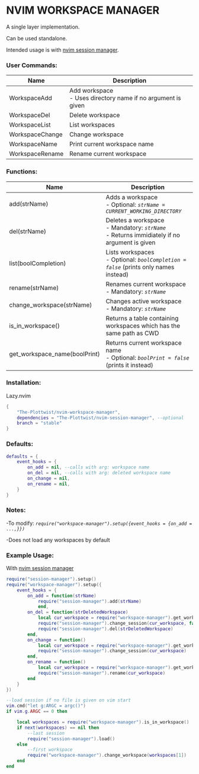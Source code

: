 # NVIM WORKSPACE MANAGER

A single layer implementation.
  
Can be used standalone.
  
Intended usage is with [nvim session manager](https://github.com/The-Plottwist/nvim-session-manager).
  
  
### User Commands:

|Name|Description|
|---|---|
|WorkspaceAdd|Add workspace <br>- Uses directory name if no argument is given|
|WorkspaceDel|Delete workspace|
|WorkspaceList|List workspaces|
|WorkspaceChange|Change workspace|
|WorkspaceName|Print current workspace name|
|WorkspaceRename|Rename current workspace|
  
  
### Functions:
|Name|Description|
|---|---|
|add(strName)|Adds a workspace <br>- Optional: *```strName = CURRENT_WORKING_DIRECTORY```*|
|del(strName)|Deletes a workspace <br>- Mandatory: *```strName```* <br>- Returns immidiately if no argument is given|
|list(boolCompletion)|Lists workspaces <br>- Optional: *```boolCompletion = false```* (prints only names instead)|
|rename(strName)|Renames current workspace <br>- Mandatory: *```strName```*|
|change_workspace(strName)|Changes active workspace <br>- Mandatory: *```strName```*|
|is_in_workspace()|Returns a table containing workspaces which has the same path as CWD|
|get_workspace_name(boolPrint)|Returns current workspace name <br>- Optional: *```boolPrint = false```* (prints it instead)|
  
  
### Installation:
Lazy.nvim
```lua
{
    "The-Plottwist/nvim-workspace-manager",
    dependencies = "The-Plottwist/nvim-session-manager", --optional
    branch = "stable"
}
```
  
  
### Defaults:
```lua
defaults = {
    event_hooks = {
        on_add = nil, --calls with arg: workspace name
        on_del = nil, --calls with arg: deleted workspace name
        on_change = nil,
        on_rename = nil,
    }
}
```
  
  
### Notes:
-To modify: *```require("workspace-manager").setup({event_hooks = {on_add = ...,}})```*
  
-Does not load any workspaces by default
  
  
### Example Usage:
With [nvim session manager](https://github.com/The-Plottwist/nvim-session-manager)
```lua
require("session-manager").setup()
require("workspace-manager").setup({
    event_hooks = {
        on_add = function(strName)
            require("session-manager").add(strName)
            end,
        on_del = function(strDeletedWorkspace)
            local cur_workspace = require("workspace-manager").get_workspace_name()
            require("session-manager").change_session(cur_workspace, false)
            require("session-manager").del(strDeletedWorkspace)
        end,
        on_change = function()
            local cur_workspace = require("workspace-manager").get_workspace_name()
            require("session-manager").change_session(cur_workspace)
        end,
        on_rename = function()                                                                                                                                                                                                                           
            local cur_workspace = require("workspace-manager").get_workspace_name()                                                                                                                                                                      
            require("session-manager").rename(cur_workspace)                                                                                                                                                                                             
        end                                                                                                                                                                                                                                              
    }                                                                                                                                                                                                                                                    
})                                                                                                                                                                                                                                                       

--load session if no file is given on vim start                                                                                                                                                                                                          
vim.cmd("let g:ARGC = argc()")                                                                                                                                                                                                                           
if vim.g.ARGC == 0 then                                                                                                                                                                                                                                  

    local workspaces = require("workspace-manager").is_in_workspace()                                                                                                                                                                                    
    if next(workspaces) == nil then                                                                                                                                                                                                                      
        --last session                                                                                                                                                                                                                                   
        require("session-manager").load()                                                                                                                                                                                                                
    else                                                                                                                                                                                                                                                 
        --first workspace                                                                                                                                                                                                                                
        require("workspace-manager").change_workspace(workspaces[1])                                                                                                                                                                                     
    end                                                                                                                                                                                                                                                  
end
```
  
